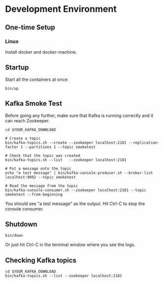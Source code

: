 # Development Environment

## One-time Setup

### Linux

Install docker and docker-machine.

## Startup

Start all the containers at once:

    bin/up

## Kafka Smoke Test

Before going any further, make sure that Kafka is running correctly
and it can reach Zookeeper.

    cd $YOUR_KAFKA_DOWNLOAD

    # Create a topic
    bin/kafka-topics.sh --create --zookeeper localhost:2181 --replication-factor 1 --partitions 1 --topic smoketest

    # Check that the topic was created
    bin/kafka-topics.sh --list   --zookeeper localhost:2181

    # Put a message onto the topic
    echo "a test message" | bin/kafka-console-producer.sh --broker-list localhost:9092 --topic smoketest

    # Read the message from the topic
    bin/kafka-console-consumer.sh --zookeeper localhost:2181 --topic smoketest --from-beginning

You should see "a test message" as the output. Hit Ctrl-C to stop the
console consumer.

## Shutdown

    bin/down

Or just hit Ctrl-C in the terminal window where you see the logs.

## Checking Kafka topics

    cd $YOUR_KAFKA_DOWNLOAD
    bin/kafka-topics.sh --list --zookeeper localhost:2181
